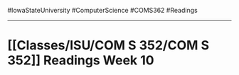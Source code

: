 #IowaStateUniversity
#ComputerScience 
#COMS362 
#Readings


---

# [[Classes/ISU/COM S 352/COM S 352]] Readings Week 10

